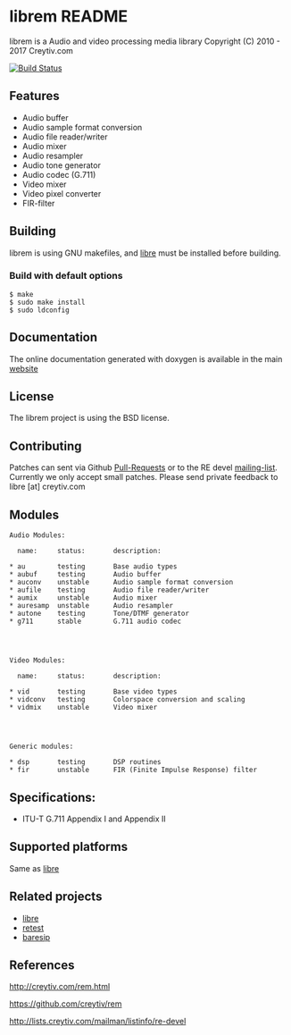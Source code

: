 librem README
=============


librem is a Audio and video processing media library
Copyright (C) 2010 - 2017 Creytiv.com

[![Build Status](https://travis-ci.org/creytiv/rem.svg?branch=master)](https://travis-ci.org/creytiv/rem)


## Features

* Audio buffer
* Audio sample format conversion
* Audio file reader/writer
* Audio mixer
* Audio resampler
* Audio tone generator
* Audio codec (G.711)
* Video mixer
* Video pixel converter
* FIR-filter


## Building

librem is using GNU makefiles, and [libre](https://github.com/creytiv/re)
must be installed before building.


### Build with default options

```
$ make
$ sudo make install
$ sudo ldconfig
```


## Documentation

The online documentation generated with doxygen is available in
the main [website](http://creytiv.com/doxygen/rem-dox/html/)


## License

The librem project is using the BSD license.


## Contributing

Patches can sent via Github
[Pull-Requests](https://github.com/creytiv/rem/pulls) or to the RE devel
[mailing-list](http://lists.creytiv.com/mailman/listinfo/re-devel).
Currently we only accept small patches.
Please send private feedback to libre [at] creytiv.com


## Modules
```
Audio Modules:

  name:     status:       description:

* au        testing       Base audio types
* aubuf     testing       Audio buffer
* auconv    unstable      Audio sample format conversion
* aufile    testing       Audio file reader/writer
* aumix     unstable      Audio mixer
* auresamp  unstable      Audio resampler
* autone    testing       Tone/DTMF generator
* g711      stable        G.711 audio codec




Video Modules:

  name:     status:       description:

* vid       testing       Base video types
* vidconv   testing       Colorspace conversion and scaling
* vidmix    unstable      Video mixer




Generic modules:

* dsp       testing       DSP routines
* fir       unstable      FIR (Finite Impulse Response) filter
```




## Specifications:

* ITU-T G.711 Appendix I and Appendix II


## Supported platforms

Same as [libre](https://github.com/creytiv/re)


## Related projects

* [libre](https://github.com/creytiv/re)
* [retest](https://github.com/creytiv/retest)
* [baresip](https://github.com/alfredh/baresip)



## References

http://creytiv.com/rem.html

https://github.com/creytiv/rem

http://lists.creytiv.com/mailman/listinfo/re-devel
